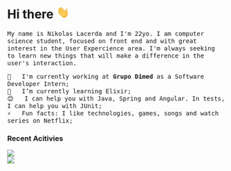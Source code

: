 <!--
**nikolaslacerda/nikolaslacerda** is a ✨ _special_ ✨ repository because its `README.md` (this file) appears on your GitHub profile.
-->

# Hi there <img src="https://raw.githubusercontent.com/ABSphreak/ABSphreak/master/gifs/Hi.gif" width="30px"> 

<p><samp>
My name is Nikolas Lacerda and I'm 22yo.
I am computer science student, focused on front end and with great interest in the User Expercience area. I'm always seeking to learn new things that will make a difference in the user's interaction.
</p>

<p><samp>
🚀 &nbsp; I'm currently working at <b>Grupo Dimed</b> as a Software Developer Intern;
<br/> 💜 &nbsp; I’m currently learning Elixir;
<br/> 😊 &nbsp; I can help you with Java, Spring and Angular. In tests, I can help you with JUnit;
<br/> ⚡ &nbsp; Fun facts: I like technologies, games, songs and watch series on Netflix;
</p>

### Recent Acitivies
<center>
  <tr>
      <td><img width="400px" align="left" src="https://github-readme-stats.vercel.app/api/top-langs/?username=nikolaslacerda&hide=html&layout=compact&title_color=fff&text_color=9f9f9f&bg_color=0d1117&hide_border=true" /></td>
      <td><img width="400px" align="left" src="https://github-readme-stats.vercel.app/api?username=nikolaslacerda&show_icons=true&title_color=fff&icon_color=58a6ff&text_color=9f9f9f&bg_color=0d1117&hide_border=true" /></td>
  </tr>  
</center>

